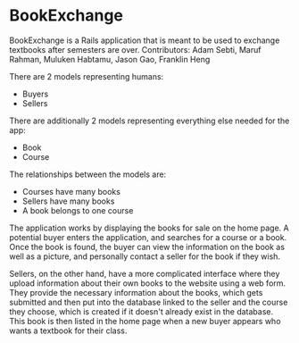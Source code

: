 # BookExchange

BookExchange is a Rails application that is meant to be used to exchange textbooks after semesters are over. 
Contributors: Adam Sebti, Maruf Rahman, Muluken Habtamu, Jason Gao, Franklin Heng

There are 2 models representing humans:
* Buyers
* Sellers

There are additionally 2 models representing everything else needed for the app:
* Book
* Course

The relationships between the models are:
* Courses have many books
* Sellers have many books
* A book belongs to one course

The application works by displaying the books for sale on the home page. A potential buyer 
enters the application, and searches for a course or a book. Once the book is found, the 
buyer can view the information on the book as well as a picture, and personally contact a 
seller for the book if they wish.



Sellers, on the other hand, have a more complicated interface where they upload 
information about their own books to the website using a web form. They provide the 
necessary information about the books, which gets submitted and then put into the 
database linked to the seller and the course they choose, which is created if 
it doesn't already exist in the database. This book is then listed in the home 
page when a new buyer appears who wants a textbook for their class.
